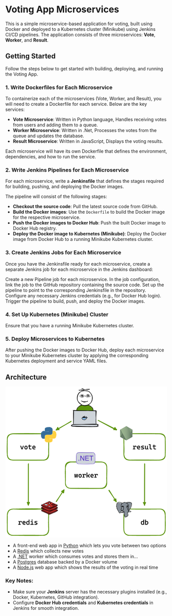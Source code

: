 # Voting App Microservices

This is a simple microservice-based application for voting, built using Docker and deployed to a Kubernetes cluster (Minikube) using Jenkins CI/CD pipelines. The application consists of three microservices: **Vote**, **Worker**, and **Result**.

## Getting Started

Follow the steps below to get started with building, deploying, and running the Voting App.

### 1. Write Dockerfiles for Each Microservice

To containerize each of the microservices (Vote, Worker, and Result), you will need to create a Dockerfile for each service. Below are the key services:

- **Vote Microservice**: Written in Python language, Handles receiving votes from users and adding them to a queue.
- **Worker Microservice**: Written in .Net, Processes the votes from the queue and updates the database.
- **Result Microservice**: Written in JavaScript, Displays the voting results.

Each microservice will have its own Dockerfile that defines the environment, dependencies, and how to run the service.

### 2. Write Jenkins Pipelines for Each Microservice

For each microservice, write a **Jenkinsfile** that defines the stages required for building, pushing, and deploying the Docker images.

The pipeline will consist of the following stages:

- **Checkout the source code**: Pull the latest source code from GitHub.
- **Build the Docker images**: Use the `Dockerfile` to build the Docker image for the respective microservice.
- **Push the Docker images to Docker Hub**: Push the built Docker image to Docker Hub registry.
- **Deploy the Docker image to Kubernetes (Minikube)**: Deploy the Docker image from Docker Hub to a running Minikube Kubernetes cluster.

### 3. Create Jenkins Jobs for Each Microservice
Once you have the Jenkinsfile ready for each microservice, create a separate Jenkins job for each microservice in the Jenkins dashboard:

Create a new Pipeline job for each microservice.
In the job configuration, link the job to the GitHub repository containing the source code.
Set up the pipeline to point to the corresponding Jenkinsfile in the repository.
Configure any necessary Jenkins credentials (e.g., for Docker Hub login).
Trigger the pipeline to build, push, and deploy the Docker images.

### 4. Set Up Kubernetes (Minikube) Cluster
Ensure that you have a running Minikube Kubernetes cluster.

### 5. Deploy Microservices to Kubernetes
After pushing the Docker images to Docker Hub, deploy each microservice to your Minikube Kubernetes cluster by applying the corresponding Kubernetes deployment and service YAML files.


## Architecture

![Architecture diagram](architecture.excalidraw.png)

* A front-end web app in [Python](/vote) which lets you vote between two options
* A [Redis](https://hub.docker.com/_/redis/) which collects new votes
* A [.NET](/worker/) worker which consumes votes and stores them in…
* A [Postgres](https://hub.docker.com/_/postgres/) database backed by a Docker volume
* A [Node.js](/result) web app which shows the results of the voting in real time

### Key Notes:
- Make sure your **Jenkins** server has the necessary plugins installed (e.g., Docker, Kubernetes, GitHub integration).
- Configure **Docker Hub credentials** and **Kubernetes credentials** in Jenkins for smooth integration.




